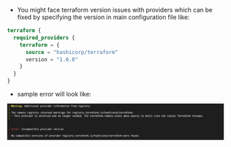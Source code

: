 * You might face terraform version issues with providers which can be fixed by specifying the version in main configuration file like: 

```terraform
terraform {
  required_providers {
    terraform = {
      source = "hashicorp/terraform"
      version = "1.0.0"
    }
  }
}
```

* sample error will look like: 

![](https://raw.githubusercontent.com/kartik1998/dotterraform/master/images/version_error.png)